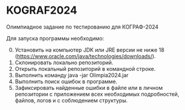 # KOGRAF2024
Олимпиадное задание по тестированию для КОГРАФ-2024

Для запуска программы необходимо: 

0. Установить на компьютер JDK или JRE версии не ниже 18 (https://www.oracle.com/java/technologies/downloads/).
1. Склонировать локально репозиторий.
2. Открыть локальный репозиторий в командной строке.
3. Выполнить команду java -jar Olimpia2024.jar
4. Выполнить поиск ошибок в программе.
5. Зафиксировать найденные ошибки в файле или в личном репозитории с приложением всех необходимых подробностей, файлов, логов и с соблюдением структуры.
